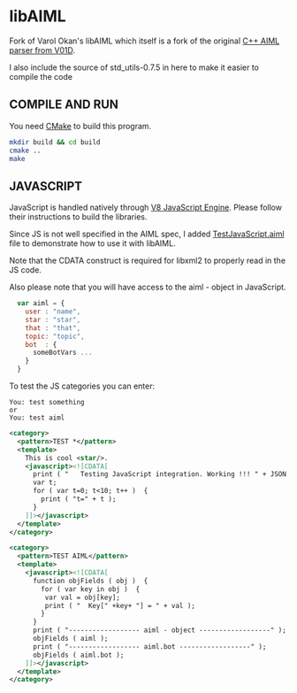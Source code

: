 libAIML
=======

Fork of Varol Okan's libAIML which itself is a fork of the original [C++ AIML parser from V01D](doc/markdown/history.md).

I also include the source of std_utils-0.7.5 in here to make it easier to compile the code

COMPILE AND RUN
---------------

You need [CMake](http://www.cmake.org) to build this program. 

```bash
mkdir build && cd build
cmake ..
make
```

JAVASCRIPT
----------

JavaScript is handled natively through [V8 JavaScript Engine](https://developers.google.com/v8/build). Please follow their instructions to build the libraries.

Since JS is not well specified in the AIML spec, I added [TestJavaScript.aiml](test_app/aiml/TestJavaScript.aiml) file to demonstrate how to use it with libAIML.

Note that the CDATA construct is required for libxml2 to properly read in the JS code.

Also please note that you will have access to the aiml - object in JavaScript. 

```JAVASCRIPT
  var aiml = { 
    user : "name",
    star : "star",
    that : "that",
    topic: "topic",
    bot  : {
      someBotVars ...
    }
  }
```

To test the JS categories you can enter:

```
You: test something
or
You: test aiml
```

```xml
<category>
  <pattern>TEST *</pattern>
  <template>
    This is cool <star/>.
    <javascript><![CDATA[
      print ( "   Testing JavaScript integration. Working !!! " + JSON.stringify ( aiml ) );
      var t;
      for ( var t=0; t<10; t++ )  {
        print ( "t=" + t );
      }
    ]]></javascript>
  </template>
</category>

<category>
  <pattern>TEST AIML</pattern>
  <template>
    <javascript><![CDATA[
      function objFields ( obj )  {
        for ( var key in obj )  {
         var val = obj[key];
         print ( "  Key[" +key+ "] = " + val );
        }
      }
      print ( "------------------ aiml - object ------------------" );
      objFields ( aiml );
      print ( "------------------ aiml.bot ------------------" );
      objFields ( aiml.bot );
    ]]></javascript>
  </template>
</category>
```

